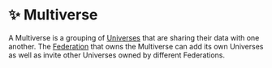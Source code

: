 # ✨ Multiverse

A Multiverse is a grouping of [Universes](universe.md) that are sharing their data with one another. The [Federation](federations.md) that owns the Multiverse can add its own Universes as well as invite other Universes owned by different Federations.
